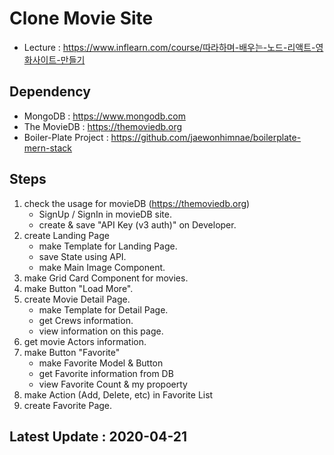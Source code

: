 # Clone Movie Site
* Lecture : https://www.inflearn.com/course/따라하며-배우는-노드-리액트-영화사이트-만들기
            
## Dependency
* MongoDB : https://www.mongodb.com
* The MovieDB : https://themoviedb.org
* Boiler-Plate Project : https://github.com/jaewonhimnae/boilerplate-mern-stack

## Steps
1. check the usage for movieDB (https://themoviedb.org)
    - SignUp / SignIn in movieDB site.
    - create & save "API Key (v3 auth)" on Developer.
2. create Landing Page
    - make Template for Landing Page.
    - save State using API.
    - make Main Image Component.
3. make Grid Card Component for movies.
4. make Button "Load More".
5. create Movie Detail Page.
    - make Template for Detail Page.
    - get Crews information.
    - view information on this page.
6. get movie Actors information.
7. make Button "Favorite"
    - make Favorite Model & Button
    - get Favorite information from DB
    - view Favorite Count & my propoerty
8. make Action (Add, Delete, etc) in Favorite List
9. create Favorite Page.

## Latest Update : 2020-04-21
